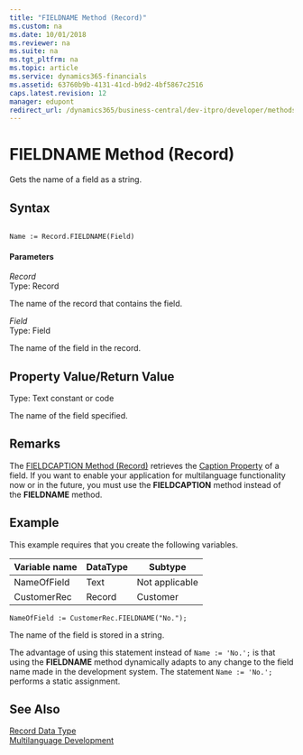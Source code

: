 ```yaml
---
title: "FIELDNAME Method (Record)"
ms.custom: na
ms.date: 10/01/2018
ms.reviewer: na
ms.suite: na
ms.tgt_pltfrm: na
ms.topic: article
ms.service: dynamics365-financials
ms.assetid: 63760b9b-4131-41cd-b9d2-4bf5867c2516
caps.latest.revision: 12
manager: edupont
redirect_url: /dynamics365/business-central/dev-itpro/developer/methods-auto/al-method-reference
---
```


 

# FIELDNAME Method (Record)
Gets the name of a field as a string.  

## Syntax  

```  

Name := Record.FIELDNAME(Field)  
```  

#### Parameters  
 *Record*  
 Type: Record  

 The name of the record that contains the field.  

 *Field*  
 Type: Field  

 The name of the field in the record.  

## Property Value/Return Value  
 Type: Text constant or code  

 The name of the field specified.  

## Remarks  
 The [FIELDCAPTION Method \(Record\)](devenv-FIELDCAPTION-Method-Record.md) retrieves the [Caption Property](../properties/devenv-Caption-Property.md) of a field. If you want to enable your application for multilanguage functionality now or in the future, you must use the **FIELDCAPTION** method instead of the **FIELDNAME** method.  

## Example  
 This example requires that you create the following variables.  

|Variable name|DataType|Subtype|  
|-------------------|--------------|-------------|  
|NameOfField|Text|Not applicable|  
|CustomerRec|Record|Customer|  

```  
NameOfField := CustomerRec.FIELDNAME("No.");  
```  

 The name of the field is stored in a string.  

 The advantage of using this statement instead of `Name := 'No.';` is that using the **FIELDNAME** method dynamically adapts to any change to the field name made in the development system. The statement `Name := 'No.';` performs a static assignment.  

## See Also  
 [Record Data Type](../datatypes/devenv-Record-Data-Type.md)   
 [Multilanguage Development](../devenv-multilanguage-development.md)
